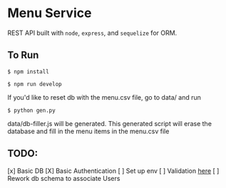 # Menu Service
REST API built with `node`, `express`, and `sequelize` for ORM. 

## To Run
```
$ npm install
```
```
$ npm run develop
```
If you'd like to reset db with the menu.csv file, go to data/ and run 
```
$ python gen.py
```
data/db-filler.js will be generated. This generated script will erase the database and fill in the menu items in the menu.csv file

## TODO:
[x] Basic DB
[X] Basic Authentication
[ ] Set up env
[ ] Validation [here](https://www.freecodecamp.org/news/how-to-make-input-validation-simple-and-clean-in-your-express-js-app-ea9b5ff5a8a7/)
[ ] Rework db schema to associate Users

